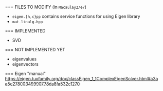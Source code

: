 === FILES TO MODIFY (in `Macaulay2/e/`)
* `eigen.{h,c}pp` contains service functions for using Eigen library
* `mat-linalg.hpp`

=== IMPLEMENTED
* SVD

=== NOT IMPLEMENTED YET
* eigenvalues 
* eigenvectors 

=== Eigen "manual"
https://eigen.tuxfamily.org/dox/classEigen_1_1ComplexEigenSolver.html#a3aa5e27800349990778da8fa532c1270


